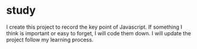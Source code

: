 # study
I create this project to record the key point of Javascript.
If something I think is important or easy to forget, I will code them down.
I will update the project follow my learning process.
